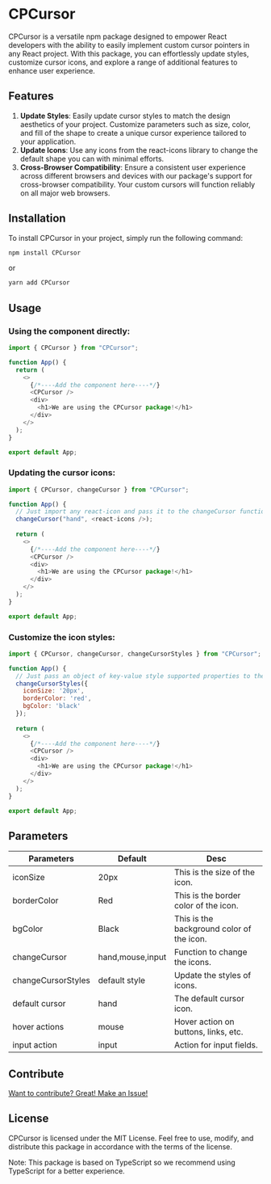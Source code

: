 
# CPCursor

CPCursor is a versatile npm package designed to empower React developers with the ability to easily implement custom cursor pointers in any React project. With this package, you can effortlessly update styles, customize cursor icons, and explore a range of additional features to enhance user experience.

## Features
1. **Update Styles**: Easily update cursor styles to match the design aesthetics of your project. Customize parameters such as size, color, and fill of the shape to create a unique cursor experience tailored to your application.
2. **Update Icons**: Use any icons from the react-icons library to change the default shape you can with minimal efforts.
3. **Cross-Browser Compatibility**: Ensure a consistent user experience across different browsers and devices with our package's support for cross-browser compatibility. Your custom cursors will function reliably on all major web browsers.

## Installation
To install CPCursor in your project, simply run the following command:
```bash
npm install CPCursor
```
or
```bash
yarn add CPCursor
```

## Usage
### Using the component directly:
```javascript
import { CPCursor } from "CPCursor";

function App() {
  return (
    <>
      {/*----Add the component here----*/}
      <CPCursor />
      <div>
        <h1>We are using the CPCursor package!</h1>
      </div>
    </>
  );
}

export default App;
```

### Updating the cursor icons:
```javascript
import { CPCursor, changeCursor } from "CPCursor";

function App() {
  // Just import any react-icon and pass it to the changeCursor function.
  changeCursor("hand", <react-icons />);
  
  return (
    <>
      {/*----Add the component here----*/}
      <CPCursor />
      <div>
        <h1>We are using the CPCursor package!</h1>
      </div>
    </>
  );
}

export default App;
```

### Customize the icon styles:
```javascript
import { CPCursor, changeCursor, changeCursorStyles } from "CPCursor";

function App() {
  // Just pass an object of key-value style supported properties to the changeCursorStyles function.
  changeCursorStyles({
    iconSize: '20px',
    borderColor: 'red',
    bgColor: 'black'
  });
  
  return (
    <>
      {/*----Add the component here----*/}
      <CPCursor />
      <div>
        <h1>We are using the CPCursor package!</h1>
      </div>
    </>
  );
}

export default App;
```

## Parameters
| Parameters     | Default   | Desc                                |
|----------------|-----------|-------------------------------------|
| iconSize       | 20px      | This is the size of the icon.       |
| borderColor    | Red       | This is the border color of the icon.|
| bgColor        | Black     | This is the background color of the icon.|
| changeCursor   | hand,mouse,input | Function to change the icons.|
| changeCursorStyles | default style | Update the styles of icons.|
| default cursor | hand      | The default cursor icon.            |
| hover actions  | mouse     | Hover action on buttons, links, etc.|
| input action   | input     | Action for input fields.            |

## Contribute
[Want to contribute? Great! Make an Issue!](https://github.com/ibrartalab/cp-cursor/blob/main/src/components/OwnCursor.tsx)

## License
CPCursor is licensed under the MIT License. Feel free to use, modify, and distribute this package in accordance with the terms of the license.

Note: This package is based on TypeScript so we recommend using TypeScript for a better experience.